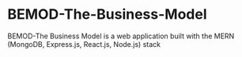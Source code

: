 # BEMOD-The-Business-Model
BEMOD-The Business Model is a web application built with the MERN (MongoDB, Express.js, React.js, Node.js) stack
